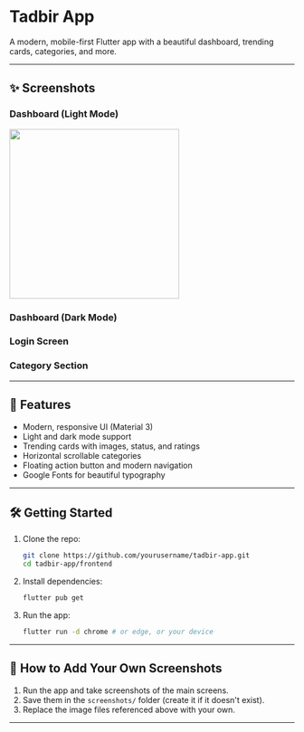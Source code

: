 # Tadbir App

A modern, mobile-first Flutter app with a beautiful dashboard, trending cards, categories, and more.

---

## ✨ Screenshots

### Dashboard (Light Mode)

<img src="Nouveau dossier/img1.jpg"  hight = "300" width="300">



### Dashboard (Dark Mode)


### Login Screen


### Category Section

---

## 🚀 Features
- Modern, responsive UI (Material 3)
- Light and dark mode support
- Trending cards with images, status, and ratings
- Horizontal scrollable categories
- Floating action button and modern navigation
- Google Fonts for beautiful typography

---

## 🛠️ Getting Started
1. Clone the repo:
   ```sh
   git clone https://github.com/yourusername/tadbir-app.git
   cd tadbir-app/frontend
   ```
2. Install dependencies:
   ```sh
   flutter pub get
   ```
3. Run the app:
   ```sh
   flutter run -d chrome # or edge, or your device
   ```

---

## 📸 How to Add Your Own Screenshots
1. Run the app and take screenshots of the main screens.
2. Save them in the `screenshots/` folder (create it if it doesn't exist).
3. Replace the image files referenced above with your own.

---


